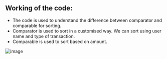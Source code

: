 ## Working of the code:

* The code is used to understand the difference between comparator and comparable for sorting.
* Comparator is used to sort in a customised way. We can sort using user name and type of transaction.
* Comparable is used to sort based on amount.
  


![image](https://github.com/ISHA-2112/ISHA-DESAI-ISS-ASSIGNMENT/assets/89999331/fd3bb5bc-817c-4343-95f1-d1b9e561273e)

